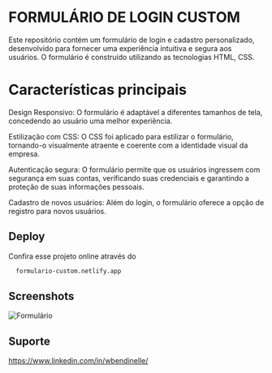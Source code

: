 
# FORMULÁRIO DE LOGIN CUSTOM

Este repositório contém um formulário de login e cadastro personalizado, desenvolvido para fornecer uma experiência intuitiva e segura aos usuários. O formulário é construído utilizando as tecnologias HTML, CSS.

# Características principais
Design Responsivo: O formulário é adaptável a diferentes tamanhos de tela, concedendo ao usuário uma melhor experiência.

Estilização com CSS: O CSS foi aplicado para estilizar o formulário, tornando-o visualmente atraente e coerente com a identidade visual da empresa.

Autenticação segura: O formulário permite que os usuários ingressem com segurança em suas contas, verificando suas credenciais e garantindo a proteção de suas informações pessoais.

Cadastro de novos usuários: Além do login, o formulário oferece a opção de registro para novos usuários.
## Deploy

Confira esse projeto online através do

```bash
  formulario-custom.netlify.app
```


## Screenshots

![Formulário](https://github.com/Bendinelle/PROJETO-FORMULARIO/assets/112999958/32de4914-9f26-4934-a7ab-a497e61d6f9e)


## Suporte

https://www.linkedin.com/in/wbendinelle/
